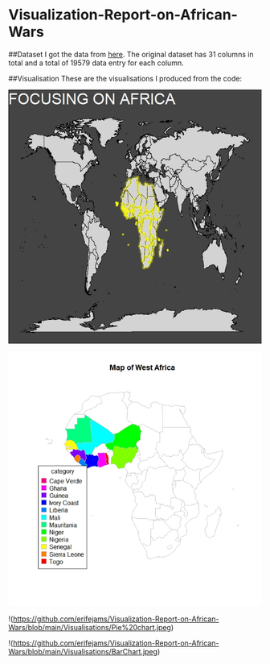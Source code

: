 # Visualization-Report-on-African-Wars


##Dataset
I got the data from [here](https://acleddata.com/data-export-tool/). The original dataset has 31 columns in total and a total of 19579 data entry for each column. 


##Visualisation
These are the visualisations I produced from the code:

![Map of the world](https://github.com/erifejams/Visualization-Report-on-African-Wars/blob/main/Visualisations/MapOfWorld.jpeg)

![countries in west africa](https://github.com/erifejams/Visualization-Report-on-African-Wars/blob/main/Visualisations/AfricaMap.jpeg)

!(https://github.com/erifejams/Visualization-Report-on-African-Wars/blob/main/Visualisations/Pie%20chart.jpeg)


!(https://github.com/erifejams/Visualization-Report-on-African-Wars/blob/main/Visualisations/BarChart.jpeg)
